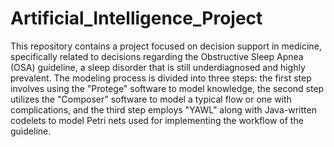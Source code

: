 # Artificial_Intelligence_Project

This repository contains a project focused on decision support in medicine, specifically related to decisions regarding the Obstructive Sleep Apnea (OSA) guideline, a sleep disorder that is still underdiagnosed and highly prevalent. The modeling process is divided into three steps: the first step involves using the "Protege" software to model knowledge, the second step utilizes the "Composer" software to model a typical flow or one with complications, and the third step employs "YAWL" along with Java-written codelets to model Petri nets used for implementing the workflow of the guideline.







